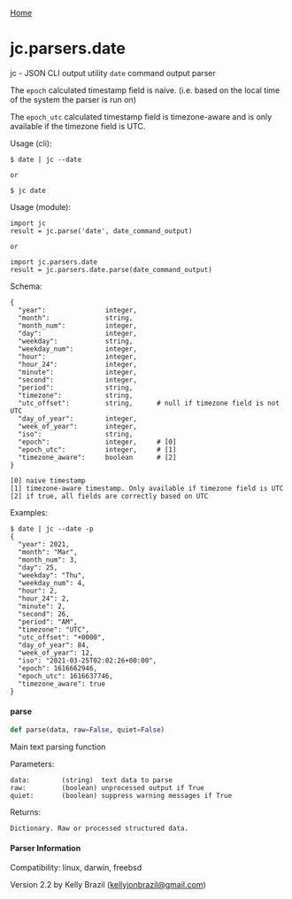 [Home](https://kellyjonbrazil.github.io/jc/)
<a id="jc.parsers.date"></a>

# jc.parsers.date

jc - JSON CLI output utility `date` command output parser

The `epoch` calculated timestamp field is naive. (i.e. based on the local
time of the system the parser is run on)

The `epoch_utc` calculated timestamp field is timezone-aware and is only
available if the timezone field is UTC.

Usage (cli):

    $ date | jc --date

    or

    $ jc date

Usage (module):

    import jc
    result = jc.parse('date', date_command_output)

    or

    import jc.parsers.date
    result = jc.parsers.date.parse(date_command_output)

Schema:

    {
      "year":               integer,
      "month":              string,
      "month_num":          integer,
      "day":                integer,
      "weekday":            string,
      "weekday_num":        integer,
      "hour":               integer,
      "hour_24":            integer,
      "minute":             integer,
      "second":             integer,
      "period":             string,
      "timezone":           string,
      "utc_offset":         string,      # null if timezone field is not UTC
      "day_of_year":        integer,
      "week_of_year":       integer,
      "iso":                string,
      "epoch":              integer,     # [0]
      "epoch_utc":          integer,     # [1]
      "timezone_aware":     boolean      # [2]
    }

    [0] naive timestamp
    [1] timezone-aware timestamp. Only available if timezone field is UTC
    [2] if true, all fields are correctly based on UTC

Examples:

    $ date | jc --date -p
    {
      "year": 2021,
      "month": "Mar",
      "month_num": 3,
      "day": 25,
      "weekday": "Thu",
      "weekday_num": 4,
      "hour": 2,
      "hour_24": 2,
      "minute": 2,
      "second": 26,
      "period": "AM",
      "timezone": "UTC",
      "utc_offset": "+0000",
      "day_of_year": 84,
      "week_of_year": 12,
      "iso": "2021-03-25T02:02:26+00:00",
      "epoch": 1616662946,
      "epoch_utc": 1616637746,
      "timezone_aware": true
    }

<a id="jc.parsers.date.parse"></a>

#### parse

```python
def parse(data, raw=False, quiet=False)
```

Main text parsing function

Parameters:

    data:        (string)  text data to parse
    raw:         (boolean) unprocessed output if True
    quiet:       (boolean) suppress warning messages if True

Returns:

    Dictionary. Raw or processed structured data.

#### Parser Information
Compatibility:  linux, darwin, freebsd

Version 2.2 by Kelly Brazil (kellyjonbrazil@gmail.com)
